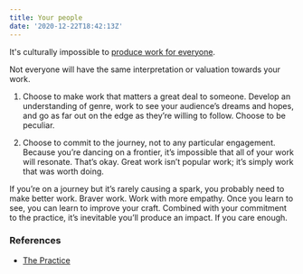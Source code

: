 ```yaml
---
title: Your people
date: '2020-12-22T18:42:13Z'
---
```


It's culturally impossible to [produce work for everyone](./proudly-exclude).

Not everyone will have the same interpretation or valuation towards your work.

1. Choose to make work that matters a great deal to someone. Develop an understanding of genre, work to see your audience’s dreams and hopes, and go as far out on the edge as they’re willing to follow. Choose to be peculiar.

2. Choose to commit to the journey, not to any particular engagement. Because you’re dancing on a frontier, it’s impossible that all of your work will resonate. That’s okay. Great work isn’t popular work; it’s simply work that was worth doing.

If you’re on a journey but it’s rarely causing a spark, you probably need to make better work. Braver work. Work with more empathy. Once you learn to see, you can learn to improve your craft. Combined with your commitment to the practice, it’s inevitable you’ll produce an impact. If you care enough.

### References

- [The Practice](../books/the-practice)
